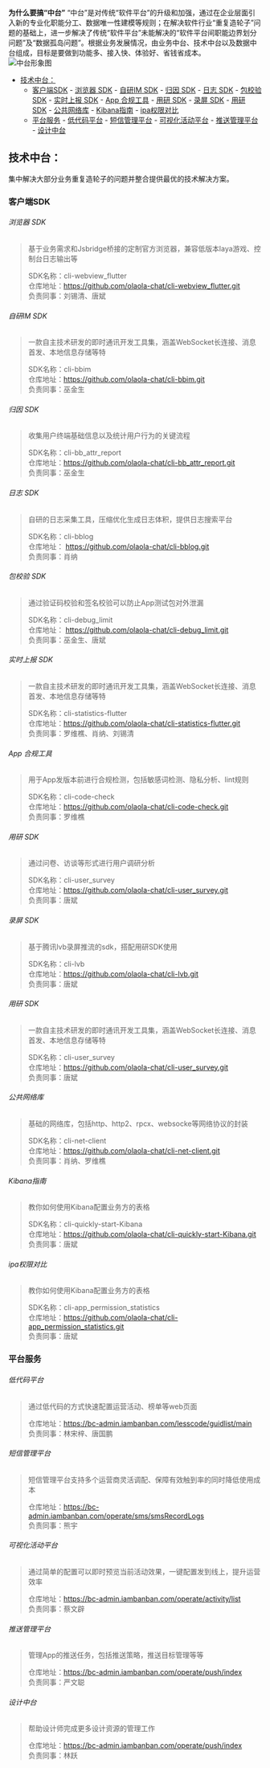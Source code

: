 **为什么要搞“中台”**
  “中台”是对传统“软件平台”的升级和加强，通过在企业层面引入新的专业化职能分工、数据唯一性建模等规则；在解决软件行业“重复造轮子”问题的基础上，进一步解决了传统“软件平台”未能解决的“软件平台间职能边界划分问题”及“数据孤岛问题”。根据业务发展情况，由业务中台、技术中台以及数据中台组成，目标是要做到功能多、接入快、体验好、省钱省成本。<br>
![中台形象图](./中台形象图.webp)

<!-- code_chunk_output -->

- [技术中台：](#技术中台)
  - [客户端SDK](#客户端sdk)
        - [浏览器 SDK](#浏览器-sdk)
        - [自研IM SDK](#自研im-sdk)
        - [归因 SDK](#归因-sdk)
        - [日志 SDK](#日志-sdk)
        - [包校验 SDK](#包校验-sdk)
        - [实时上报 SDK](#实时上报-sdk)
        - [App 合规工具](#app-合规工具)
        - [用研 SDK](#用研-sdk)
        - [录屏 SDK](#录屏-sdk)
        - [用研 SDK](#用研-sdk-1)
        - [公共网络库](#公共网络库)
        - [Kibana指南](#kibana指南)
        - [ipa权限对比](#ipa权限对比)
  - [平台服务](#平台服务)
        - [低代码平台](#低代码平台)
        - [短信管理平台](#短信管理平台)
        - [可视化活动平台](#可视化活动平台)
        - [推送管理平台](#推送管理平台)
        - [设计中台](#设计中台)

<!-- /code_chunk_output -->

## 技术中台：

集中解决大部分业务重复造轮子的问题并整合提供最优的技术解决方案。

### 客户端SDK

###### 浏览器 SDK

> 基于业务需求和Jsbridge桥接的定制官方浏览器，兼容低版本laya游戏、控制台日志输出等
> 
> SDK名称：cli-webview_flutter<br>
> 仓库地址：https://github.com/olaola-chat/cli-webview_flutter.git<br>
> 负责同事：刘锡清、唐斌<br>



###### 自研IM SDK

> 一款自主技术研发的即时通讯开发工具集，涵盖WebSocket长连接、消息首发、本地信息存储等特
> 
> SDK名称：cli-bbim<br>
> 仓库地址：https://github.com/olaola-chat/cli-bbim.git <br>
> 负责同事：巫金生<br>



###### 归因 SDK

> 收集用户终端基础信息以及统计用户行为的关键流程
> 
> SDK名称：cli-bb_attr_report<br>
> 仓库地址：https://github.com/olaola-chat/cli-bb_attr_report.git<br>
> 负责同事：巫金生<br>



###### 日志 SDK

> 自研的日志采集工具，压缩优化生成日志体积，提供日志搜索平台
> 
> SDK名称：cli-bblog<br>
> 仓库地址： https://github.com/olaola-chat/cli-bblog.git <br>
> 负责同事：肖纳<br>



###### 包校验 SDK

> 通过验证码校验和签名校验可以防止App测试包对外泄漏
> 
> SDK名称：cli-debug_limit<br>
> 仓库地址： https://github.com/olaola-chat/cli-debug_limit.git<br>
> 负责同事：巫金生、唐斌<br>



###### 实时上报 SDK

> 一款自主技术研发的即时通讯开发工具集，涵盖WebSocket长连接、消息首发、本地信息存储等特
> 
> SDK名称：cli-statistics-flutter<br>
> 仓库地址：https://github.com/olaola-chat/cli-statistics-flutter.git <br>
> 负责同事：罗维樵、肖纳、刘锡清<br>



###### App 合规工具

> 用于App发版本前进行合规检测，包括敏感词检测、隐私分析、lint规则
> 
> SDK名称：cli-code-check<br>
> 仓库地址：https://github.com/olaola-chat/cli-code-check.git<br>
> 负责同事：罗维樵<br>



###### 用研 SDK

> 通过问卷、访谈等形式进行用户调研分析
> 
> SDK名称：cli-user_survey<br>
> 仓库地址：https://github.com/olaola-chat/cli-user_survey.git<br>
> 负责同事：唐斌<br>



###### 录屏 SDK

>基于腾讯lvb录屏推流的sdk，搭配用研SDK使用
>
> SDK名称：cli-lvb<br>
> 仓库地址：https://github.com/olaola-chat/cli-lvb.git<br>
> 负责同事：唐斌<br>



###### 用研 SDK

>一款自主技术研发的即时通讯开发工具集，涵盖WebSocket长连接、消息首发、本地信息存储等特
>
> SDK名称：cli-user_survey<br>
> 仓库地址：https://github.com/olaola-chat/cli-user_survey.git<br>
> 负责同事：唐斌<br>



###### 公共网络库

>基础的网络库，包括http、http2、rpcx、websocke等网络协议的封装
>
> SDK名称：cli-net-client<br>
> 仓库地址：https://github.com/olaola-chat/cli-net-client.git<br>
> 负责同事：肖纳、罗维樵<br>

###### Kibana指南

>教你如何使用Kibana配置业务方的表格
>
> SDK名称：cli-quickly-start-Kibana<br>
> 仓库地址：https://github.com/olaola-chat/cli-quickly-start-Kibana.git<br>
> 负责同事：唐斌<br>



###### ipa权限对比 

>教你如何使用Kibana配置业务方的表格
>
> SDK名称：cli-app_permission_statistics<br>
> 仓库地址：https://github.com/olaola-chat/cli-app_permission_statistics.git<br>
> 负责同事：唐斌<br>


### 平台服务

###### 低代码平台 

>通过低代码的方式快速配置运营活动、榜单等web页面<br>
>
> 仓库地址：https://bc-admin.iambanban.com/lesscode/guidlist/main<br>
> 负责同事：林宋梓、唐国鹏<br>



###### 短信管理平台 

>短信管理平台支持多个运营商灵活调配、保障有效触到率的同时降低使用成本<br>
>
> 仓库地址：https://bc-admin.iambanban.com/operate/sms/smsRecordLogs<br>
> 负责同事：熊宇<br>



###### 可视化活动平台 

>通过简单的配置可以即时预览当前活动效果，一键配置发到线上，提升运营效率<br>
>
> 仓库地址：https://bc-admin.iambanban.com/operate/activity/list<br>
> 负责同事：蔡文辟<br>



###### 推送管理平台 

>管理App的推送任务，包括推送策略，推送目标管理等等<br>
>
> 仓库地址：https://bc-admin.iambanban.com/operate/push/index<br>
> 负责同事：严文聪<br>



###### 设计中台 

>帮助设计师完成更多设计资源的管理工作<br>
>
> 仓库地址：https://bc-admin.iambanban.com/operate/push/index<br>
> 负责同事：林跃<br>
